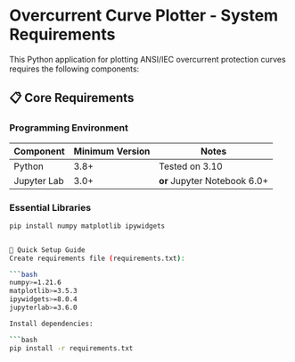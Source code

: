 # Overcurrent Curve Plotter - System Requirements

This Python application for plotting ANSI/IEC overcurrent protection curves requires the following components:

## 📋 Core Requirements

### **Programming Environment**
| Component       | Minimum Version | Notes                          |
|-----------------|-----------------|--------------------------------|
| Python          | 3.8+            | Tested on 3.10                 |
| Jupyter Lab     | 3.0+            | **or** Jupyter Notebook 6.0+   |

### **Essential Libraries**
```bash
pip install numpy matplotlib ipywidgets


🚀 Quick Setup Guide
Create requirements file (requirements.txt):

```bash
numpy>=1.21.6
matplotlib>=3.5.3
ipywidgets>=8.0.4
jupyterlab>=3.6.0

Install dependencies:

```bash
pip install -r requirements.txt

